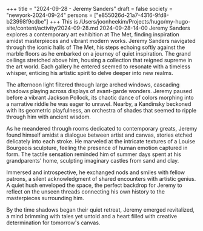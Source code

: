 +++
title = "2024-09-28 - Jeremy Sanders"
draft = false
society = "newyork-2024-09-24"
persons = ["e855026d-21a7-4316-9fd8-b23998f9cdbe"]
+++
This is /Users/joonheekim/Projects/hugo/my-hugo-site/content/activity/2024-09-28.md
2024-09-28-14-00
Jeremy Sanders explores a contemporary art exhibition at The Met, finding inspiration amidst masterpieces and vibrant modern works.
Jeremy Sanders navigated through the iconic halls of The Met, his steps echoing softly against the marble floors as he embarked on a journey of quiet inspiration. The grand ceilings stretched above him, housing a collection that reigned supreme in the art world. Each gallery he entered seemed to resonate with a timeless whisper, enticing his artistic spirit to delve deeper into new realms.

The afternoon light filtered through large arched windows, cascading shadows playing across displays of avant-garde wonders. Jeremy paused before a vibrant Jackson Pollock, its chaotic dance of colors morphing into a narrative riddle he was eager to unravel. Nearby, a Kandinsky beckoned with its geometric playfulness, an orchestra of shades that seemed to ripple through him with ancient wisdom.

As he meandered through rooms dedicated to contemporary greats, Jeremy found himself amidst a dialogue between artist and canvas, stories etched delicately into each stroke. He marveled at the intricate textures of a Louise Bourgeois sculpture, feeling the presence of human emotion captured in form. The tactile sensation reminded him of summer days spent at his grandparents' home, sculpting imaginary castles from sand and clay.

Immersed and introspective, he exchanged nods and smiles with fellow patrons, a silent acknowledgment of shared encounters with artistic genius. A quiet hush enveloped the space, the perfect backdrop for Jeremy to reflect on the unseen threads connecting his own history to the masterpieces surrounding him.

By the time shadows began their quiet retreat, Jeremy emerged revitalized, a mind brimming with tales yet untold and a heart filled with creative determination for tomorrow's canvas.
